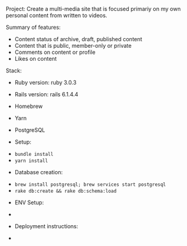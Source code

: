Project:
Create a multi-media site that is focused primariy on my own personal content from written to videos.

Summary of features:
- Content status of archive, draft, published content
- Content that is public, member-only or private
- Comments on content or profile
- Likes on content

Stack:
* Ruby version: ruby 3.0.3
* Rails version: rails 6.1.4.4 
* Homebrew
* Yarn 
* PostgreSQL

* Setup:
- `bundle install`
- `yarn install`

* Database creation: 
- `brew install postgresql; brew services start postgresql`
- `rake db:create && rake db:schema:load`

* ENV Setup:
- 

* Deployment instructions:
- 

